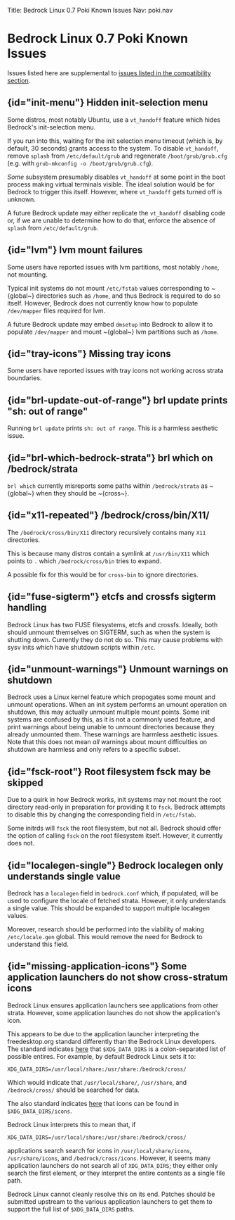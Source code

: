 Title: Bedrock Linux 0.7 Poki Known Issues
Nav: poki.nav

Bedrock Linux 0.7 Poki Known Issues
===================================

Issues listed here are supplemental to [issues listed in the compatibility section](compatibility-and-workarounds.html).

## {id="init-menu"} Hidden init-selection menu

Some distros, most notably Ubuntu, use a `vt_handoff` feature which hides Bedrock's init-selection menu.

If you run into this, waiting for the init selection menu timeout (which is, by default, 30 seconds) grants access to the system.  To disable `vt_handoff`, remove `splash` from `/etc/default/grub` and regenerate `/boot/grub/grub.cfg` (e.g. with `grub-mkconfig -o /boot/grub/grub.cfg`).

*Some* subsystem presumably disables `vt_handoff` at some point in the boot process making virtual terminals visible.  The ideal solution would be for Bedrock to trigger this itself.  However, where `vt_handoff` gets turned off is unknown.

A future Bedrock update may either replicate the `vt_handoff` disabling code or, if we are unable to determine how to do that, enforce the absence of `splash` from `/etc/default/grub`.

## {id="lvm"} lvm mount failures

Some users have reported issues with lvm partitions, most notably `/home`, not mounting.

Typical init systems do not mount `/etc/fstab` values corresponding to ~{global~} directories such as `/home`, and thus Bedrock is required to do so itself.  However, Bedrock does not currently know how to populate `/dev/mapper` files required for lvm.

A future Bedrock update may embed `dmsetup` into Bedrock to allow it to populate `/dev/mapper` and mount ~{global~} lvm partitions such as `/home`.

## {id="tray-icons"} Missing tray icons

Some users have reported issues with tray icons not working across strata boundaries.

## {id="brl-update-out-of-range"} brl update prints "sh: out of range"

Running `brl update` prints `sh: out of range`.  This is a harmless aesthetic issue.

## {id="brl-which-bedrock-strata"} brl which on /bedrock/strata

`brl which` currently misreports some paths within `/bedrock/strata` as ~{global~} when they should be ~{cross~}.

## {id="x11-repeated"} /bedrock/cross/bin/X11/

The `/bedrock/cross/bin/X11` directory recursively contains many `X11` directories.

This is because many distros contain a symlink at `/usr/bin/X11` which points to `.` which `/bedrock/cross/bin` tries to expand.

A possible fix for this would be for `cross-bin` to ignore directories.

## {id="fuse-sigterm"} etcfs and crossfs sigterm handling

Bedrock Linux has two FUSE filesystems, etcfs and crossfs.  Ideally, both should unmount themselves on SIGTERM, such as when the system is shutting down.  Currently they do not do so.  This may cause problems with sysv inits which have shutdown scripts within `/etc`.

## {id="unmount-warnings"} Unmount warnings on shutdown

Bedrock uses a Linux kernel feature which propogates some mount and unmount operations.  When an init system performs an umount operation on shutdown, this may actually unmount multiple mount points.  Some init systems are confused by this, as it is not a commonly used feature, and print warnings about being unable to unmount directories because they already unmounted them.  These warnings are harmless aesthetic issues.  Note that this does not mean *all* warnings about mount difficulties on shutdown are harmless and only refers to a specific subset.

## {id="fsck-root"} Root filesystem fsck may be skipped

Due to a quirk in how Bedrock works, init systems may not mount the root directory read-only in preparation for providing it to `fsck`.  Bedrock attempts to disable this by changing the corresponding field in `/etc/fstab`.

Some initrds will `fsck` the root filesystem, but not all.  Bedrock should offer the option of calling `fsck` on the root filesystem itself.  However, it currently does not.

## {id="localegen-single"} Bedrock localegen only understands single value

Bedrock has a `localegen` field in `bedrock.conf` which, if populated, will be used to configure the locale of fetched strata.  However, it only understands a single value.  This should be expanded to support multiple localegen values.

Moreover, research should be performed into the viability of making `/etc/locale.gen` global.  This would remove the need for Bedrock to understand this field.

## {id="missing-application-icons"} Some application launchers do not show cross-stratum icons

Bedrock Linux ensures application launchers see applications from other strata.  However, some application launches do not show the application's icon.

This appears to be due to the application launcher interpreting the freedesktop.org standard differently than the Bedrock Linux developers.  The standard indicates [here](https://specifications.freedesktop.org/basedir-spec/basedir-spec-latest.html#variables) that `$XDG_DATA_DIRS` is a colon-separated list of possible entires.  For example, by default Bedrock Linux sets it to:

	XDG_DATA_DIRS=/usr/local/share:/usr/share:/bedrock/cross/

Which would indicate that `/usr/local/share/`, `/usr/share`, and `/bedrock/cross/` should be searched for data.

The also standard indicates [here](https://standards.freedesktop.org/icon-theme-spec/icon-theme-spec-latest.html#directory_layout) that icons can be found in `$XDG_DATA_DIRS/icons`.

Bedrock Linux interprets this to mean that, if

	XDG_DATA_DIRS=/usr/local/share:/usr/share:/bedrock/cross/

applications search search for icons in `/usr/local/share/icons`, `/usr/share/icons`, and `/bedrock/cross/icons`.  However, it seems many application launchers do not search all of `XDG_DATA_DIRS`; they either only search the first element, or they interpret the entire contents as a single file path.

Bedrock Linux cannot cleanly resolve this on its end.  Patches should be submitted upstream to the various application launchers to get them to support the full list of `$XDG_DATA_DIRS` paths.
